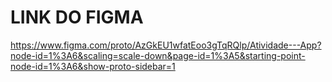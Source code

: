 # LINK DO FIGMA
https://www.figma.com/proto/AzGkEU1wfatEoo3gTqRQlp/Atividade---App?node-id=1%3A6&scaling=scale-down&page-id=1%3A5&starting-point-node-id=1%3A6&show-proto-sidebar=1
